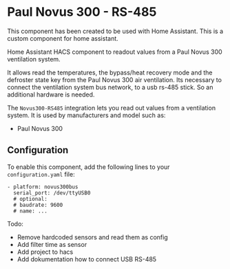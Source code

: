 # Paul Novus 300 - RS-485

This component has been created to be used with Home Assistant. This is a custom component for home assistant.

Home Assistant HACS component to readout values from a Paul Novus 300 ventilation system.

It allows read the temperatures, the bypass/heat recovery mode and the defroster state key from the Paul Novus 300 air ventilation.
Its necessary to connect the ventilation system bus network, to a usb rs-485 stick. So an additional hardware is needed.

The `Novus300-RS485` integration lets you read out values from a ventilation system. It is used by manufacturers and model such as:

- Paul Novus 300

## Configuration

To enable this component, add the following lines to your `configuration.yaml` file:

```
- platform: novus300bus
  serial_port: /dev/ttyUSB0
  # optional:
  # baudrate: 9600
  # name: ...
```

Todo:

- Remove hardcoded sensors and read them as config
- Add filter time as sensor
- Add project to hacs
- Add dokumentation how to connect USB RS-485
